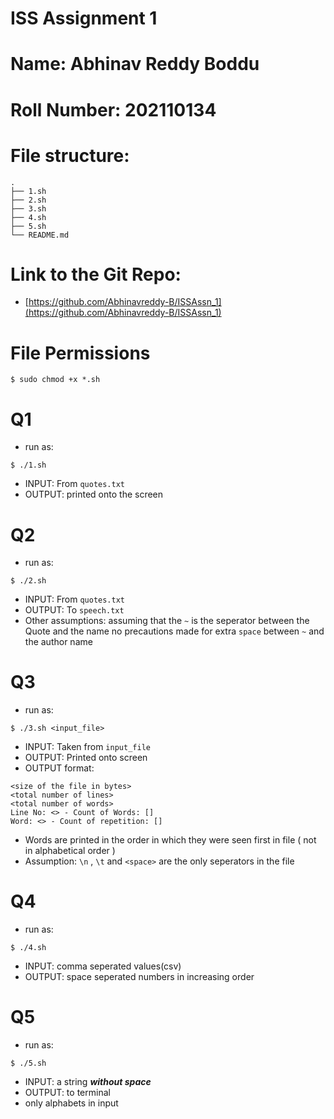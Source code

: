 
# ISS Assignment 1
# Name: Abhinav Reddy Boddu
# Roll Number: 202110134
# File structure:
```
.
├── 1.sh
├── 2.sh
├── 3.sh
├── 4.sh
├── 5.sh
└── README.md
```
# Link to the Git Repo:
* [https://github.com/Abhinavreddy-B/ISSAssn_1](https://github.com/Abhinavreddy-B/ISSAssn_1)

# File Permissions
```
$ sudo chmod +x *.sh
```

# Q1
* run as:
```
$ ./1.sh
```
* INPUT:  From `quotes.txt`
* OUTPUT: printed onto the screen

# Q2
* run as:
```
$ ./2.sh
```
* INPUT:  From `quotes.txt`
* OUTPUT: To `speech.txt`
* Other assumptions: assuming that the `~` is the seperator between the Quote and the name no precautions made for extra `space` between `~` and the author name

# Q3
* run as:
```
$ ./3.sh <input_file>
```
* INPUT: Taken from `input_file`
* OUTPUT: Printed onto screen
* OUTPUT format:
```
<size of the file in bytes>
<total number of lines>
<total number of words>
Line No: <> - Count of Words: []
Word: <> - Count of repetition: []
```
* Words are printed in the order in which they were seen first in file ( not in alphabetical order )
* Assumption: `\n` , `\t` and `<space>` are the only seperators in the file

# Q4
* run as:
```
$ ./4.sh
```
* INPUT: comma seperated values(csv)
* OUTPUT: space seperated numbers in increasing order

# Q5
* run as:
```
$ ./5.sh
```
* INPUT: a string _****without space****_
* OUTPUT: to terminal
* only alphabets in input
